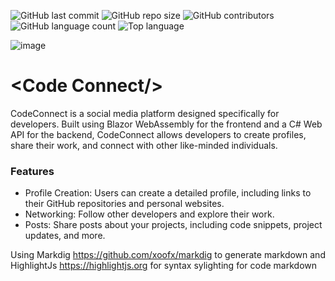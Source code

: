 ![GitHub last commit](https://img.shields.io/github/last-commit/Kroplewski-M/CodeConnect)
![GitHub repo size](https://img.shields.io/github/repo-size/Kroplewski-M/CodeConnect)
![GitHub contributors](https://img.shields.io/github/contributors/Kroplewski-M/CodeConnect)
![GitHub language count](https://img.shields.io/github/languages/count/Kroplewski-M/CodeConnect)
![Top language](https://img.shields.io/github/languages/top/Kroplewski-M/CodeConnect)


![image](https://github.com/user-attachments/assets/2026df55-f941-4d53-a2a1-e8e92c732056)

# &lt;Code Connect/&gt;
CodeConnect is a social media platform designed specifically for developers. 
Built using Blazor WebAssembly for the frontend and a C# Web API for the backend, CodeConnect allows developers to create profiles, share their work, and connect with other like-minded individuals.

### Features
- Profile Creation: Users can create a detailed profile, including links to their GitHub repositories and personal websites.
- Networking: Follow other developers and explore their work.
- Posts: Share posts about your projects, including code snippets, project updates, and more.


Using Markdig https://github.com/xoofx/markdig to generate markdown
and HighlightJs https://highlightjs.org for syntax sylighting for code markdown 


